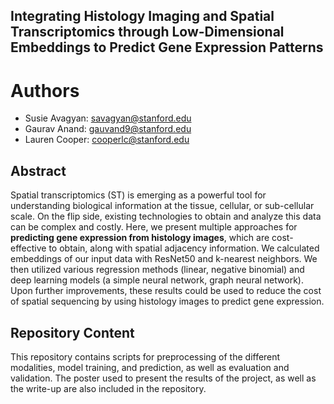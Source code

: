 ## Integrating Histology Imaging and Spatial Transcriptomics through Low-Dimensional Embeddings to Predict Gene Expression Patterns
# Authors 
 - Susie Avagyan: savagyan@stanford.edu
 - Gaurav Anand: gauvand9@stanford.edu
 - Lauren Cooper: cooperlc@stanford.edu


## Abstract

Spatial transcriptomics (ST) is emerging as a powerful
tool for understanding biological information at the tissue, cellular,
or sub-cellular scale. On the flip side, existing technologies
to obtain and analyze this data can be complex and costly. Here,
we present multiple approaches for **predicting gene expression
from histology images**, which are cost-effective to obtain, along
with spatial adjacency information. We calculated embeddings of
our input data with ResNet50 and k-nearest neighbors. We then
utilized various regression methods (linear, negative binomial)
and deep learning models (a simple neural network, graph neural
network). Upon further improvements, these results could be used
to reduce the cost of spatial sequencing by using histology images
to predict gene expression.

## Repository Content

This repository contains scripts for preprocessing of the different modalities, model training, and prediction, as well as evaluation and validation. The poster used to present the results of the project, as well as the write-up are also included in the repository.
